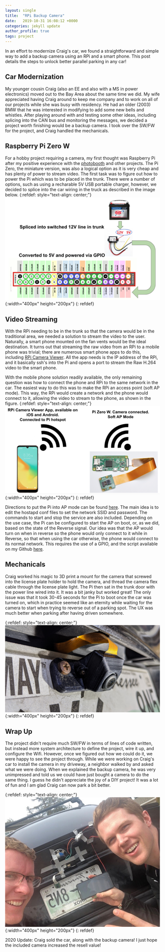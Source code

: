 ```yaml
---
layout: single
title:  "RPi Backup Camera"
date:   2019-10-31 16:08:12 +0000
categories: jekyll update
author_profile: true
tags: project
---
```


In an effort to modernize Craig's car, we found a straightforward and simple way to add a backup camera using an RPi and a smart phone. This post details the steps to unlock better parallel parking in any car!

## Car Modernization

My younger cousin Craig (also an EE and also with a MS in power electronics) moved out to the Bay Area about the same time we did. My wife appreciated having Craig around to keep me company and to work on all of our projects while she was busy with residency. He had an older (2003) BMW that he was interested in modifying to add some new bells and whistles. After playing around with and testing some other ideas, including splicing into the CAN bus and monitoring the messages, we decided a project worth finishing would be a backup camera. I took over the SW/FW for the project, and Craig handled the mechanicals.

## Raspberry Pi Zero W

For a hobby project requiring a camera, my first thought was Raspberry Pi after my positive experience with the [photobooth](/blog/2019/10/10/photo-booth/) and other projects. The Pi Zero, the miniature version, was also a logical option as it is very cheap and has plenty of power to stream video. The first task was to figure out how to power the Pi which was to be placed in the trunk. There were a number of options, such as using a recharable 5V USB portable charger, however, we decided to splice into the car wiring in the truck as described in the image below. 
{:refdef: style="text-align: center;"}
![power](/assets/images/Camera_power_connections.png){:width="400px" height="200px"}
{: refdef}

## Video Streaming

With the RPi needing to be in the trunk so that the camera would be in the traditional area, we needed a solution to stream the video to the user. Naturally, a smart phone mounted on the fan vents would be the ideal destination. It turns out that streaming the raw video from an RPi to a mobile phone was trivial; there are numerous smart phone apps to do this, including [RPi Camera Viewer](https://play.google.com/store/apps/details?id=ca.frozen.rpicameraviewer&hl=en_US). All the app needs is the IP address of the RPi, and it basically ssh's into the Pi and opens a port to stream the Raw H.264 video to the smart phone.

With the mobile phone solution readily available, the only remaining question was how to connect the phone and RPi to the same network in the car. The easiest way to do this was to make the RPi an access point (soft AP mode). This way, the RPi would create a network and the phone would connect to it, allowing the video to stream to the phone, as shown in the figure. 
{:refdef: style="text-align: center;"}
![wifi](/assets/images/Camera_wifi_connections.png){:width="400px" height="200px"}
{: refdef}

Directions to put the Pi into AP mode can be found [here](https://thepi.io/how-to-use-your-raspberry-pi-as-a-wireless-access-point/). The main idea is to edit the hostapd conf files to set the network SSID and password. The commands to start and stop the service are also included. Depending on the use case, the Pi can be configured to start the AP on boot, or, as we did, based on the state of the Reverse signal. Our idea was that the AP would turn on when in reverse so the phone would only connect to it while in Reverse, so that when using the car otherwise, the phone would connect to its normal network. This requires the use of a GPIO, and the script available on my Github [here](https://github.com/caseymorris61/rpi_backup_camera). 

## Mechanicals

Craig worked his magic to 3D print a mount for the camera that screwed into the license plate holder to hold the camera, and thread the camera flex cable through the license plate light. The Pi then sat in the trunk door with the power line wired into it. It was a bit janky but worked great! The only issue was that it took 30-45 seconds for the Pi to boot once the car was turned on, which in practice seemed like an eternity while waiting for the camera to start when trying to reverse out of a parking spot. The UX was much better when parking after having driven somewhere.

{:refdef: style="text-align: center;"}
![mount](/assets/images/Camera-outside-mount.jpeg){:width="400px" height="200px"}
{: refdef}

## Wrap Up

The project didn't require much SW/FW in terms of lines of code written, but instead more system architecture to define the project, wire it up, and configure the Wifi. However, once we figured out how we could do it, we were happy to see the project through. While we were working on Craig's car to install the camera in my driveway, a neighbor walked by and asked what we were doing. When we explained the backup camera, he was very unimpressed and told us we could have just bought a camera to do the same thing. I guess he didn't appreciate the joy of a DIY project! It was a lot of fun and I am glad Craig can now park a bit better. 

{:refdef: style="text-align: center;"}
![mount](/assets/images/camera_proto.jpg){:width="400px" height="200px"}
{: refdef}


2020 Update: Craig sold the car, along with the backup camera! I just hope the included camera increased the resell value!


